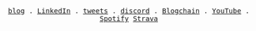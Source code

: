 <p align="center">
  <samp>
    <a href="https://johnphilip.dev/blog">blog</a> .
    <a href="https://www.linkedin.com/in/amjohnphilip">LinkedIn</a> .
    <a href="https://www.twitter.com/amjohnphilip">tweets</a> .
    <a href="https://discordapp.com/users/Johnphilip#5036">discord</a> .
    <a href="https://blogchain.app/id/john">Blogchain</a> .
    <a href="https://www.youtube.com/@dxphilo">YouTube</a> .
    <a href="https://open.spotify.com/user/31uffwl7lnb4c25eummff3sbyoyu">Spotify</a>
    <a href="https://www.strava.com/athletes/107180498">Strava</a>
  </samp>
</p>

